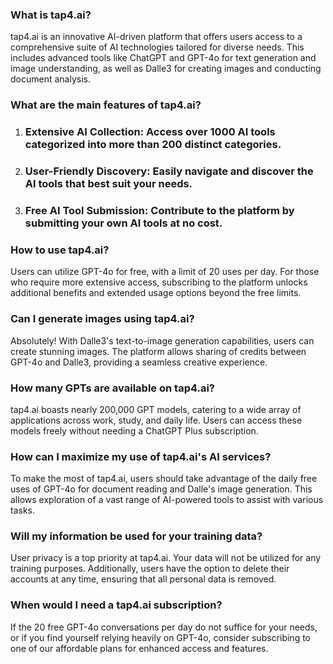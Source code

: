 ### What is tap4.ai?

tap4.ai is an innovative AI-driven platform that offers users access to a comprehensive suite of AI technologies tailored for diverse needs. This includes advanced tools like ChatGPT and GPT-4o for text generation and image understanding, as well as Dalle3 for creating images and conducting document analysis.

### What are the main features of tap4.ai?

1. ### Extensive AI Collection: Access over 1000 AI tools categorized into more than 200 distinct categories.
2. ### User-Friendly Discovery: Easily navigate and discover the AI tools that best suit your needs.
3. ### Free AI Tool Submission: Contribute to the platform by submitting your own AI tools at no cost.

### How to use tap4.ai?

Users can utilize GPT-4o for free, with a limit of 20 uses per day. For those who require more extensive access, subscribing to the platform unlocks additional benefits and extended usage options beyond the free limits.

### Can I generate images using tap4.ai?

Absolutely! With Dalle3's text-to-image generation capabilities, users can create stunning images. The platform allows sharing of credits between GPT-4o and Dalle3, providing a seamless creative experience.

### How many GPTs are available on tap4.ai?

tap4.ai boasts nearly 200,000 GPT models, catering to a wide array of applications across work, study, and daily life. Users can access these models freely without needing a ChatGPT Plus subscription.

### How can I maximize my use of tap4.ai's AI services?

To make the most of tap4.ai, users should take advantage of the daily free uses of GPT-4o for document reading and Dalle's image generation. This allows exploration of a vast range of AI-powered tools to assist with various tasks.

### Will my information be used for your training data?

User privacy is a top priority at tap4.ai. Your data will not be utilized for any training purposes. Additionally, users have the option to delete their accounts at any time, ensuring that all personal data is removed.

### When would I need a tap4.ai subscription?

If the 20 free GPT-4o conversations per day do not suffice for your needs, or if you find yourself relying heavily on GPT-4o, consider subscribing to one of our affordable plans for enhanced access and features.